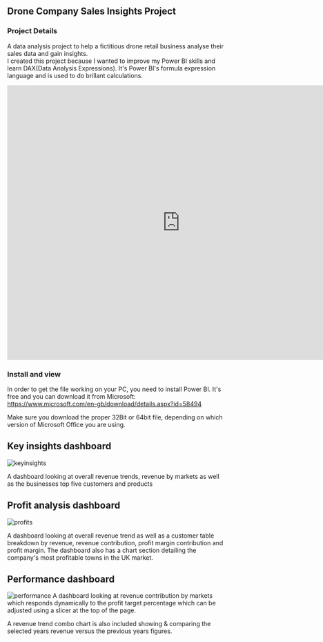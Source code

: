 ## Drone Company Sales Insights Project

### Project Details
A data analysis project to help a fictitious drone retail business analyse their sales data and gain insights.   
I created this project because I wanted to improve my Power BI skills and learn DAX(Data Analysis Expressions). 
It's Power BI's formula expression language and is used to do brillant calculations.

<iframe width="800" height="636" src="https://app.powerbi.com/view?r=eyJrIjoiZTk2MWEzODYtZWEzNy00MjEyLThlNmYtOThlNGQyYzY2MTYxIiwidCI6Ijc4MDAyOWVmLWI1YWYtNDQzYi05MTNmLWJhNDlmNjJmMDdkMyJ9" frameborder="0" allowFullScreen="true">
</iframe>
 	
### Install and view
In order to get the file working on your PC, you need to install Power BI. It's free and you can download it from Microsoft:  
https://www.microsoft.com/en-gb/download/details.aspx?id=58494

Make sure you download the proper 32Bit or 64bit file, depending on which version of Microsoft Office you are using.  


## Key insights dashboard
![keyinsights](https://user-images.githubusercontent.com/63045067/115998942-a6d2f580-a5e1-11eb-8471-0d60c7f22bb4.PNG)

A dashboard looking at overall revenue trends, revenue by markets as well as the businesses top five customers and products


## Profit analysis dashboard
![profits](https://user-images.githubusercontent.com/63045067/115999014-f44f6280-a5e1-11eb-8afe-4b45057cdb94.PNG)

A dashboard looking at overall revenue trend as well as a customer table breakdown by revenue, revenue contribution, profit margin contribution and profit margin. The dashboard also has a chart section detailing the company's most profitable towns in the UK market.


## Performance dashboard
![performance](https://user-images.githubusercontent.com/63045067/115999029-03361500-a5e2-11eb-8e98-a1d9b5a3147f.PNG)
A dashboard looking at revenue contribution by markets which responds dynamically to the profit target percentage which can be adjusted using a slicer at  the top of the page.  

A revenue trend combo chart is also included showing & comparing the selected years revenue versus the previous years figures.  





